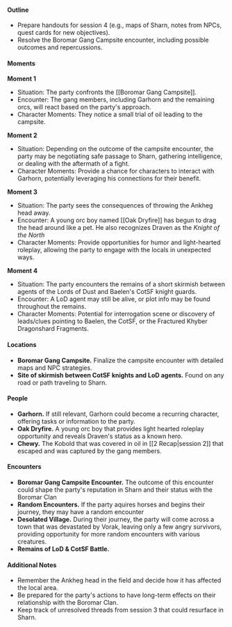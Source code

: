 #### Outline

- Prepare handouts for session 4 (e.g., maps of Sharn, notes from NPCs, quest cards for new objectives).
- Resolve the Boromar Gang Campsite encounter, including possible outcomes and repercussions.

#### Moments

**Moment 1**

- Situation: The party confronts the [[Boromar Gang Campsite]].
- Encounter: The gang members, including Garhorn and the remaining orcs, will react based on the party's approach.
- Character Moments: They notice a small trial of oil leading to the campsite.

**Moment 2**

- Situation: Depending on the outcome of the campsite encounter, the party may be negotiating safe passage to Sharn, gathering intelligence, or dealing with the aftermath of a fight.
- Character Moments: Provide a chance for characters to interact with Garhorn, potentially leveraging his connections for their benefit.

**Moment 3**

- Situation:  The party sees the consequences of throwing the Ankheg head away.
- Encounter: A young orc boy named [[Oak Dryfire]] has begun to drag the head around like a pet. He also recognizes Draven as the *Knight of the North*
- Character Moments: Provide opportunities for humor and light-hearted roleplay, allowing the party to engage with the locals in unexpected ways.

**Moment 4**

- Situation: The party encounters the remains of a short skirmish between agents of the Lords of Dust and Baelen's CotSF knight guards.
- Encounter: A LoD agent may still be alive, or plot info may be found throughout the remains.
- Character Moments: Potential for interrogation scene or discovery of leads/clues pointing to Baelen, the CotSF, or the Fractured Khyber Dragonshard Fragments.

#### Locations

- **Boromar Gang Campsite.** Finalize the campsite encounter with detailed maps and NPC strategies.
- **Site of skirmish between CotSF knights and LoD agents.** Found on any road or path traveling to Sharn.

#### People

- **Garhorn.** If still relevant, Garhorn could become a recurring character, offering tasks or information to the party.
- **Oak Dryfire.** A young orc boy that provides light hearted roleplay opportunity and reveals Draven's status as a known hero.
- **Chewy.** The Kobold that was covered in oil in [[2 Recap|session 2]] that escaped and was captured by the gang members.

#### Encounters

- **Boromar Gang Campsite Encounter.** The outcome of this encounter could shape the party's reputation in Sharn and their status with the Boromar Clan
- **Random Encounters.** If the party aquires horses and begins their journey, they may have a random encounter
- **Desolated Village.** During their journey, the party will come across a town that was devastated by Vorak, leaving only a few angry survivors, providing opportunity for more random encounters with various creatures.
- **Remains of LoD & CotSF Battle.**
#### Additional Notes

- Remember the Ankheg head in the field and decide how it has affected the local area.
- Be prepared for the party's actions to have long-term effects on their relationship with the Boromar Clan.
- Keep track of unresolved threads from session 3 that could resurface in Sharn.